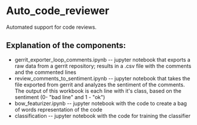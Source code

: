 # Auto_code_reviewer
Automated support for code reviews. 

## Explanation of the components:
* gerrit_exporter_loop_comments.ipynb -- jupyter notebook that exports a raw data from a gerrit repository; results in a .csv file with the comments and the commented lines
* review_comments_to_sentiment.ipynb -- jupyter notebook that takes the file exported from gerrit and analyzes the sentiment of the comments. The output of this workbook is each line with it's class, based on the sentiment (0- "bad line" and 1 - "ok")
* bow_featurizer.ipynb -- jupyter notebook with the code to create a bag of words representation of the code 
* classification -- jupyter notebook with the code for training the classifier